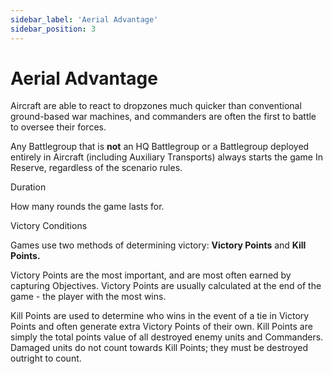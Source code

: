 ```yaml
---
sidebar_label: 'Aerial Advantage'
sidebar_position: 3
---
```


# Aerial Advantage
Aircraft are able to react to dropzones much quicker than conventional ground-based war machines, and commanders are often the first to battle to oversee their forces.

Any Battlegroup that is **not** an HQ Battlegroup or a Battlegroup deployed entirely in Aircraft (including Auxiliary Transports) always starts the game In Reserve, regardless of the scenario rules.

Duration

How many rounds the game lasts for.

Victory Conditions

Games use two methods of determining victory: **Victory Points** and **Kill Points.**

Victory Points are the most important, and are most often earned by capturing Objectives. Victory Points are usually calculated at the end of the game - the player with the most wins.

Kill Points are used to determine who wins in the event of a tie in Victory Points and often generate extra Victory Points of their own. Kill Points are simply the total points value of all destroyed enemy units and Commanders. Damaged units do not count towards Kill Points; they must be destroyed outright to count.
